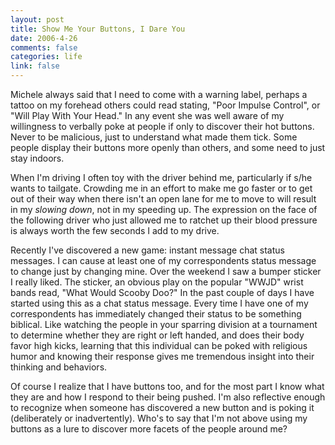 ```yaml
--- 
layout: post
title: Show Me Your Buttons, I Dare You
date: 2006-4-26
comments: false
categories: life
link: false
---
```

Michele always said that I need to come with a warning label, perhaps a tattoo on my forehead others could read stating, "Poor Impulse Control", or "Will Play With Your Head." In any event she was well aware of my willingness to verbally poke at people if only to discover their hot buttons. Never to be malicious, just to understand what made them tick. Some people display their buttons more openly than others, and some need to just stay indoors.

When I'm driving I often toy with the driver behind me, particularly if s/he wants to tailgate. Crowding me in an effort to make me go faster or to get out of their way when there isn't an open lane for me to move to will result in my <i>slowing down</i>, not in my speeding up. The expression on the face of the following driver who just allowed me to ratchet up their blood pressure is always worth the few seconds I add to my drive.

Recently I've discovered a new game: instant message chat status messages. I can cause at least one of my correspondents status message to change just by changing mine. Over the weekend I saw a bumper sticker I really liked. The sticker, an obvious play on the popular "WWJD" wrist bands read, "What Would Scooby Doo?" In the past couple of days I have started using this as a chat status message. Every time I have one of my correspondents has immediately changed their status to be something biblical. Like watching the people in your sparring division at a tournament to determine whether they are right or left handed, and does their body favor high kicks, learning that this individual can be poked with religious humor and knowing their response gives me tremendous insight into their thinking and behaviors.

Of course I realize that I have buttons too, and for the most part I know what they are and how I respond to their being pushed. I'm also reflective enough to recognize when someone has discovered a new button and is poking it (deliberately or inadvertently). Who's to say that I'm not above using my buttons as a lure to discover more facets of the people around me?
